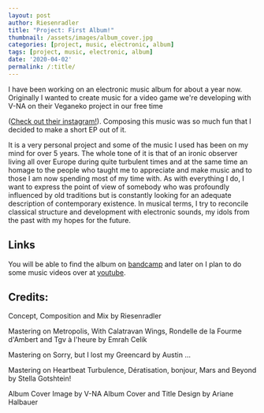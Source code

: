 ```yaml
---
layout: post
author: Riesenradler
title: "Project: First Album!"
thumbnail: /assets/images/album_cover.jpg
categories: [project, music, electronic, album]
tags: [project, music, electronic, album]
date: '2020-04-02'
permalink: /:title/
---
```


I have been working on an electronic music album for about a year now. Originally I wanted to create music
for a video game we're developing with V-NA on their Veganeko project in our free time
<!--more-->
<!-- put this at the end of what we wish to have as an excerpt -->
([Check out their instagram!](https://www.instagram.com/veganekoweirdo/)).
Composing this music was so much fun that I decided to make a short EP out of it.

It is a very personal project and some of the music I used has been on my mind for over 5 years. The whole tone of it is
that of an ironic observer living all over Europe during quite turbulent times and at the same time an homage to the people
who taught me to appreciate and make music and to those I am now spending most of my time with. As with everything I do,
I want to express the point of view of somebody who was profoundly influenced by old traditions but is constantly looking
for an adequate description of contemporary existence.
In musical terms, I try to reconcile classical structure and development with electronic sounds, my idols from the past with my hopes for the future.

## Links

You will be able to find the album on [bandcamp](https://riesenradler.bandcamp.com) and later on I plan to do some music videos over at [youtube](https://www.youtube.com/channel/UCkyf5Jj3E-74nGi9W7a3xmQ).


## Credits:

Concept, Composition and Mix by Riesenradler

Mastering on Metropolis, With Calatravan Wings, Rondelle de la Fourme d'Ambert and Tgv à l'heure by Emrah Celik

Mastering on Sorry, but I lost my Greencard by Austin ...

Mastering on Heartbeat Turbulence, Dératisation, bonjour, Mars and Beyond by Stella Gotshtein!

Album Cover Image by V-NA
Album Cover and Title Design by Ariane Halbauer
